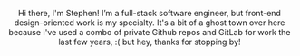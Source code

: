 <p align='center'>Hi there, I'm Stephen! I’m a full-stack software engineer, but front-end design-oriented work is my specialty. It's a bit of a ghost town over here because I've used a combo of private Github repos and GitLab for work the last few years, :( but hey, thanks for stopping by!</p>
<!--
**stephen-leisy/stephen-leisy** is a ✨ _special_ ✨ repository because its `README.md` (this file) appears on your GitHub profile.

Here are some ideas to get you started:

- 🔭 I’m currently working on ...
- 🌱 I’m currently learning ...
- 👯 I’m looking to collaborate on ...
- 🤔 I’m looking for help with ...
- 💬 Ask me about ...
- 📫 How to reach me: ...
- 😄 Pronouns: ...
- ⚡ Fun fact: ...
-->
